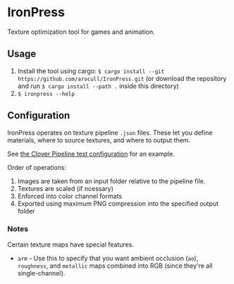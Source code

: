 # IronPress
Texture optimization tool for games and animation.

## Usage

1. Install the tool using cargo: `$ cargo install --git https://github.com/arocull/IronPress.git` (or download the repository and run `$ cargo install --path .` inside this directory)
2. `$ ironpress --help`

## Configuration

IronPress operates on texture pipeline `.json` files. These let you define materials, where to source textures, and where to output them.

See [the Clover Pipeline test configuration](test/clover/texture_pipeline.json) for an example.

Order of operations:

1. Images are taken from an input folder relative to the pipeline file.
2. Textures are scaled (if ncessary)
3. Enforced into color channel formats
3. Exported using maximum PNG compression into the specified output folder

### Notes
Certain texture maps have special features.
- `arm` - Use this to specify that you want ambient occlusion (`ao`), `roughness`, and `metallic` maps combined into RGB (since they're all single-channel).
